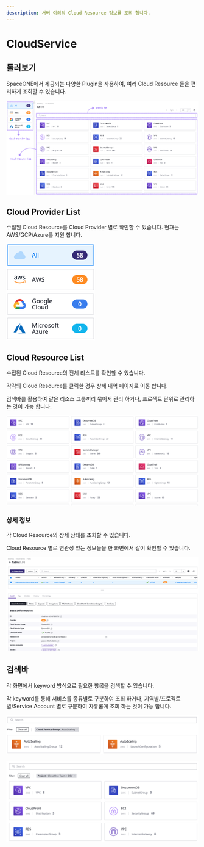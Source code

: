 ```yaml
---
description: 서버 이외의 Cloud Resource 정보를 조회 합니다.
---
```


# CloudService

## 둘러보기  

SpaceONE에서 제공되는 다양한 Plugin을 사용하여, 여러 Cloud Resource 들을 편리하게 조회할 수 있습니다. 

![Cloud Service &#xD654;&#xBA74;](../.gitbook/assets/2020-08-06-5.24.29-.png)



## Cloud Provider List

수집된 Cloud Resource를 Cloud Provider 별로 확인할 수 있습니다. 현재는 AWS/GCP/Azure를 지원 합니다.   

![](../.gitbook/assets/2020-08-06-6.06.22.png)



## Cloud Resource List

수집된 Cloud Resource의 전체 리스트를 확인할 수 있습니다. 

각각의 Cloud Resource를 클릭한 경우 상세 내역 페이지로 이동 합니다. 

검색바를 활용하여 같은 리소스 그룹끼리 묶어서 관리 하거나, 프로젝트 단위로 관리하는 것이 가능 합니다. 

![Cloud Resource &#xB9AC;&#xC2A4;&#xD2B8;](../.gitbook/assets/2020-08-06-6.45.53-.png)

### 상세 정보

각 Cloud Resource의 상세 상태를 조회할 수 있습니다.  

Cloud Resource 별로 연관성 있는 정보들을 한 화면에서 같이 확인할 수 있습니다. 

![Cloud Resource &#xC0C1;&#xC138;&#xD654;&#xBA74;](../.gitbook/assets/2020-08-06-6.47.46-.png)

## 검색바

각 화면에서 keyword 방식으로 필요한 항목을 검색할 수 있습니다. 

각 keyword를 통해 서비스를 종류별로 구분하여 조회 하거나, 지역별/프로젝트별/Service Account 별로 구분하여 자유롭게 조회 하는 것이 가능 합니다. 

![Cloud Service Group &#xC73C;&#xB85C; &#xAD6C;&#xBD84;&#xD558;&#xC5EC; &#xC870;&#xD68C;&#xD55C; &#xACBD;&#xC6B0;](../.gitbook/assets/2020-08-06-6.56.42.png)

![Project&#xB85C; &#xAD6C;&#xBD84;&#xD558;&#xC5EC; &#xC870;&#xD68C;&#xD55C; &#xACBD;&#xC6B0;](../.gitbook/assets/2020-08-06-6.57.32.png)



